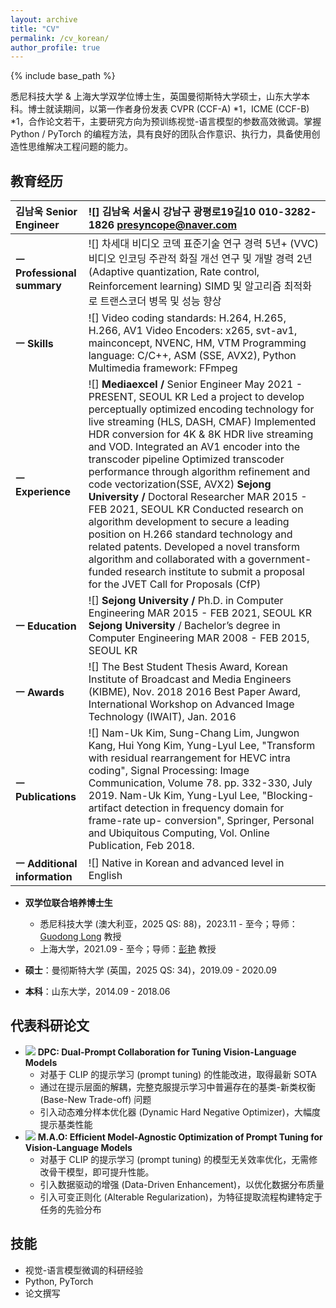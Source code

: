 ```yaml
---
layout: archive
title: "CV"
permalink: /cv_korean/
author_profile: true
---
```


{% include base_path %}

悉尼科技大学 & 上海大学双学位博士生，英国曼彻斯特大学硕士，山东大学本科。博士就读期间，以第一作者身份发表 CVPR (CCF-A) *1，ICME (CCF-B) *1，合作论文若干，主要研究方向为预训练视觉-语言模型的参数高效微调。掌握 Python / PyTorch 的编程方法，具有良好的团队合作意识、执行力，具备使用创造性思维解决工程问题的能力。

教育经历
------



| 김남욱 Senior Engineer | ![] 김남욱 서울시 강남구 광평로19길10  010-3282-1826 [presyncope@naver.com](mailto:presyncope@naver.com)  |
| :---- | :---- |
| **ㅡ Professional summary** | ![] 차세대 비디오 코덱  표준기술 연구 경력 5년+ (VVC) 비디오 인코딩 주관적 화질 개선 연구 및 개발 경력 2년 (Adaptive quantization, Rate control, Reinforcement learning) SIMD 및 알고리즘 최적화로 트랜스코더 병목 및 성능 향상  |
| **ㅡ Skills** | ![] Video coding standards: H.264, H.265, H.266, AV1 Video Encoders: x265, svt-av1, mainconcept,  NVENC, HM, VTM Programming language: C/C++, ASM (SSE, AVX2), Python Multimedia framework: FFmpeg |
| **ㅡ Experience** | ![] **Mediaexcel /** Senior Engineer May 2021 \- PRESENT,  SEOUL KR Led a project to develop perceptually optimized encoding technology for live streaming (HLS, DASH, CMAF) Implemented HDR conversion for 4K & 8K HDR live streaming and VOD. Integrated an AV1 encoder into the transcoder pipeline Optimized transcoder performance through algorithm refinement and code vectorization(SSE, AVX2) **Sejong University  /** Doctoral Researcher MAR 2015 \- FEB  2021, SEOUL KR Conducted research on algorithm development to secure a leading position on H.266 standard technology and related patents. Developed a novel transform algorithm and collaborated with a government-funded research institute to submit a proposal for the JVET Call for Proposals (CfP) |
| **ㅡ Education** | ![] **Sejong University  /** Ph.D. in Computer Engineering MAR 2015 \- FEB 2021, SEOUL KR **Sejong University** / Bachelor’s degree in Computer Engineering MAR 2008 \- FEB 2015, SEOUL KR |
| **ㅡ Awards** | ![] The Best Student Thesis Award, Korean Institute of Broadcast and Media Engineers (KIBME), Nov. 2018 2016 Best Paper Award, International Workshop on Advanced Image Technology (IWAIT), Jan. 2016 |
| **ㅡ Publications** | ![] Nam-Uk Kim, Sung-Chang Lim, Jungwon Kang, Hui Yong Kim, Yung-Lyul Lee, "Transform with residual rearrangement for HEVC intra coding", Signal Processing: Image Communication, Volume 78\. pp. 332-330, July 2019\. Nam-Uk Kim, Yung-Lyul Lee, "Blocking-artifact detection in frequency domain for frame-rate up- conversion", Springer, Personal and Ubiquitous Computing, Vol. Online Publication, Feb 2018\. |
| **ㅡ Additional information** | ![] Native in Korean and advanced level in English |

* **双学位联合培养博士生**
  * 悉尼科技大学 (澳大利亚，2025 QS: 88)，2023.11 - 至今；导师：[Guodong Long](https://profiles.uts.edu.au/guodong.long) 教授
  * 上海大学，2021.09 - 至今；导师：[彭艳](https://www.shu.edu.cn/info/1611/75790.htm) 教授

* **硕士**：曼彻斯特大学 (英国，2025 QS: 34)，2019.09 - 2020.09
* **本科**：山东大学，2014.09 - 2018.06

代表科研论文
------
* <img src='https://img.shields.io/badge/2025-DCC-brightgreen.svg' /> **DPC: Dual-Prompt Collaboration for Tuning Vision-Language Models**
  * 对基于 CLIP 的提示学习 (prompt tuning) 的性能改进，取得最新 SOTA
  * 通过在提示层面的解耦，完整克服提示学习中普遍存在的基类-新类权衡 (Base-New Trade-off) 问题
  * 引入动态难分样本优化器 (Dynamic Hard Negative Optimizer)，大幅度提示基类性能
* <img src='https://img.shields.io/badge/2025-DCC-brightgreen.svg' /> **M.A.O: Efficient Model-Agnostic Optimization of Prompt Tuning for Vision-Language Models**
  * 对基于 CLIP 的提示学习 (prompt tuning) 的模型无关效率优化，无需修改骨干模型，即可提升性能。
  * 引入数据驱动的增强 (Data-Driven Enhancement)，以优化数据分布质量
  * 引入可变正则化 (Alterable Regularization)，为特征提取流程构建特定于任务的先验分布

## 技能

* 视觉-语言模型微调的科研经验
* Python, PyTorch
* 论文撰写
